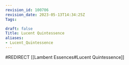 ```yaml
---
revision_id: 100706
revision_date: 2023-05-13T14:34:25Z
Tags:

draft: false
Title: Lucent Quintessence
aliases:
- Lucent_Quintessence
---
```

#REDIRECT [[Lambent Essences#Lucent Quintessence]]